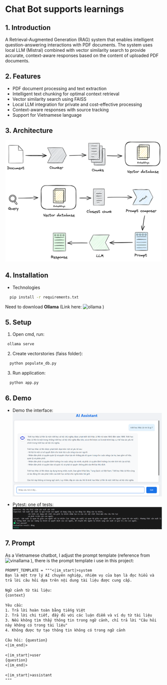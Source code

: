 # Chat Bot supports learnings

## 1. Introduction
A Retrieval-Augmented Generation (RAG) system that enables intelligent question-answering interactions with PDF documents. The system uses local LLM (Mistral) combined with vector similarity
search to provide accurate, context-aware responses based on the content of uploaded PDF documents.

## 2. Features
- PDF document processing and text extraction
- Intelligent text chunking for optimal context retrieval
- Vector similarity search using FAISS
- Local LLM integration for private and cost-effective processing
- Context-aware responses with source tracking
- Support for Vietnamese language

## 3. Architecture
![...](https://github.com/tranvietcuong03/Chatbot-supports-learning/blob/master/Image/rag.png)

## 4. Installation
- Technologies
```sh
  pip install -r requirements.txt
  ```
Need to download **Ollama** (Link here: ![ollama](https://www.ollama.com/) )

## 5. Setup
1. Open cmd, run:
 ```sh
  ollama serve
  ```
2. Create vectorstories (faiss folder):
```bash
  python populate_db.py
  ```
3. Run application:
```sh
  python app.py
  ```

## 6. Demo
- Demo the interface:
![...](https://github.com/tranvietcuong03/Chatbot-supports-learning/blob/master/Image/demo.png)

- Pytest: one of tests:
![...](https://github.com/tranvietcuong03/Chatbot-supports-learning/blob/master/Image/pytest_ex.png)

## 7. Prompt
As a Vietnamese chatbot, I adjust the prompt template (reference from ![vinallama](https://huggingface.co/vilm/vinallama-7b-chat-GGUF) ), there is the prompt template i use in this project: <br>
```
PROMPT_TEMPLATE = """<|im_start|>system
Bạn là một trợ lý AI chuyên nghiệp, nhiệm vụ của bạn là đọc hiểu và trả lời câu hỏi dựa trên nội dung tài liệu được cung cấp.

Ngữ cảnh từ tài liệu:
{context}

Yêu cầu:
1. Trả lời hoàn toàn bằng tiếng Việt
2. Trả lời chi tiết, đầy đủ với các luận điểm và ví dụ từ tài liệu
3. Nếu không tìm thấy thông tin trong ngữ cảnh, chỉ trả lời "Câu hỏi này không có trong tài liệu"
4. Không được tự tạo thông tin không có trong ngữ cảnh  

Câu hỏi: {question}
<|im_end|>

<|im_start|>user
{question}
<|im_end|>

<|im_start|>assistant
"""
```
